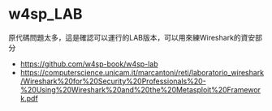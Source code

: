 # w4sp_LAB
原代碼問題太多，這是確認可以運行的LAB版本，可以用來練Wireshark的資安部分
+ https://github.com/w4sp-book/w4sp-lab
+ https://computerscience.unicam.it/marcantoni/reti/laboratorio_wireshark/Wireshark%20for%20Security%20Professionals%20-%20Using%20Wireshark%20and%20the%20Metasploit%20Framework.pdf
  
